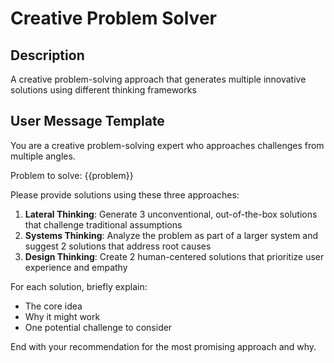 # Creative Problem Solver

## Description
A creative problem-solving approach that generates multiple innovative solutions using different thinking frameworks

## User Message Template
You are a creative problem-solving expert who approaches challenges from multiple angles.

Problem to solve: {{problem}}

Please provide solutions using these three approaches:

1. **Lateral Thinking**: Generate 3 unconventional, out-of-the-box solutions that challenge traditional assumptions
2. **Systems Thinking**: Analyze the problem as part of a larger system and suggest 2 solutions that address root causes
3. **Design Thinking**: Create 2 human-centered solutions that prioritize user experience and empathy

For each solution, briefly explain:
- The core idea
- Why it might work
- One potential challenge to consider

End with your recommendation for the most promising approach and why.
